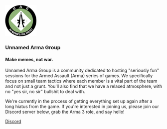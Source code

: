 <img src="https://raw.githubusercontent.com/UnnamedArmaGroupHub/.github/main/profile/yeet21.png" height="100" />

### Unnamed Arma Group

#### Make memes, not war.

Unnamed Arma Group is a community dedicated to hosting "seriously fun" sessions for the Armed Assault (Arma) series of games. We specifically focus on small team tactics where each member is a vital part of the team and not just a grunt. You'll also find that we have a relaxed atmosphere, with no "yes sir, no sir" bullshit to deal with.

We're currently in the process of getting everything set up again after a long hiatus from the game. If you're interested in joining us, please join our Discord server below, grab the Arma 3 role, and say hello!

[Discord](https://unnamed.group/discord)
